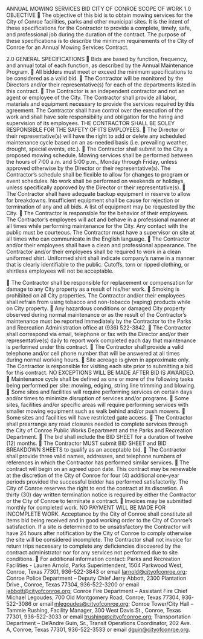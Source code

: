  
ANNUAL MOWING SERVICES BID
CITY OF CONROE
SCOPE OF WORK
1.0 OBJECTIVE
 The objective of this bid is to obtain mowing services for the City of Conroe facilities, parks and other
municipal sites. It is the intent of these specifications for the Contractor to provide a complete, timely,
safe, and professional job during the duration of the contract. The purpose of these specifications is
to describe the minimum requirements of the City of Conroe for an Annual Mowing Services Contract.

2.0 GENERAL SPECIFICATIONS
 Bids are based by function, frequency, and annual total of each function, as described by the Annual
Maintenance Program.
 All bidders must meet or exceed the minimum specifications to be considered as a valid bid.
 The Contractor will be monitored by the Directors and/or their representative(s) for each of the
departments listed in this contract.
 The Contractor is an independent contractor and not an agent or employee of the City. The Contractor
shall provide all labor, materials and equipment necessary to provide the services required by this
agreement. The Contractor shall have control over the execution of the work and shall have sole
responsibility and obligation for the hiring and supervision of its employees. THE CONTRACTOR
SHALL BE SOLEY RESPONSIBLE FOR THE SAFETY OF ITS EMPLOYEES.
 The Director or their representative(s) will have the right to add or delete any scheduled maintenance
cycle based on an as-needed basis (i.e. prevailing weather, drought, special events, etc.).
 The Contractor shall submit to the City a proposed mowing schedule. Mowing services shall be
performed between the hours of 7:00 a.m. and 5:00 p.m., Monday through Friday, unless approved
otherwise by the Director or their representative(s). The Contractor’s schedule shall be flexible to
allow for changes to program or event schedules. No work shall be performed on weekends or
holidays, unless specifically approved by the Director or their representative(s).
 The Contractor shall have adequate backup equipment in reserve to allow for breakdowns. Insufficient
equipment shall be cause for rejection or termination of any and all bids. A list of equipment may be
requested by the City.
 The Contractor is responsible for the behavior of their employees. The Contractor’s employees will
act and behave in a professional manner at all times while performing maintenance for the City. Any
contact with the public must be courteous. The Contractor must have a supervisor on site at all times
who can communicate in the English language.
 The Contractor and/or their employees shall have a clean and professional appearance. The Contractor
and/or their employees shall be required to work in a clean uniformed shirt. Uniformed shirt shall
indicate company’s name in a manner that is clearly identifiable to the public. Cutoffs, torn or ripped
clothing, or shirtless employees will not be acceptable.

 The Contractor shall be responsible for replacement or compensation for damage to any City property
as a result of his/her work.
 Smoking is prohibited on all City properties. The Contractor and/or their employees shall refrain from
using tobacco and non-tobacco (vaping) products while on City property.
 Any hazardous conditions or damaged City property observed during normal maintenance or as the
result of the Contractor’s maintenance must be reported immediately by the Contractor to the Parks
and Recreation Administration office at (936) 522-3842.
 The Contractor shall correspond via email, telephone or fax with the Director and/or their
representative(s) daily to report work completed each day that maintenance is performed under this
contract.
 The Contractor shall provide a valid telephone and/or cell phone number that will be answered at all
times during normal working hours.
 Site acreage is given in approximate only. The Contractor is responsible for visiting each site prior to
submitting a bid for this contract. NO EXCEPTIONS WILL BE MADE AFTER BID IS
AWARDED.
 Maintenance cycle shall be defined as one or more of the following tasks being performed per site:
mowing, edging, string line trimming and blowing.
 Some sites and facilities will require performing services on certain days and/or times to minimize
disruption of services and/or programs.
 Some sites, facilities and/or specific areas will require performing services with smaller mowing
equipment such as walk behind and/or push mowers.
 Some sites and facilities will have restricted gate access.
 The Contractor shall prearrange any road closures needed to complete services through the City of
Conroe Public Works Department and the Parks and Recreation Department.
 The bid shall include the BID SHEET for a duration of twelve (12) months.
 The Contractor MUST submit BID SHEET and BID BREAKDOWN SHEETS to qualify as an
acceptable bid.
 The Contractor shall provide three valid names, addresses, and telephone numbers of references in
which the Contractor has performed similar services.
 The contract will begin on an agreed upon date. This contract may be renewable at the discretion of
the City of Conroe for four (4) additional one-year periods provided the successful bidder has
performed satisfactorily. The City of Conroe reserves the right to end the contract at its discretion. A
thirty (30) day written termination notice is required by either the Contractor or the City of Conroe to
terminate a contract.
 Invoices may be submitted monthly for completed work. NO PAYMENT WILL BE MADE FOR
INCOMPLETE WORK. Acceptance by the City of Conroe shall constitute all items bid being
received and in good working order to the City of Conroe’s satisfaction. If a site is determined to be
unsatisfactory the Contractor will have 24 hours after notification by the City of Conroe to comply
otherwise the site will be considered incomplete. The Contractor shall not invoice for return trips
necessary to complete any deficiencies discovered by the contract administrator nor for any services
not performed due to site conditions.
 For additional information contact: Parks and Recreation Facilities - Lauren Arnold, Parks
Superintendent, 1504 Parkwood West, Conroe, Texas 77301, 936-522-3843 or email
larnold@cityofconroe.org; Conroe Police Department – Deputy Chief Jerry Abbott, 2300 Plantation
Drive., Conroe, Texas 77304, 936-522-3200 or email jabbott@cityofconroe.org; Conroe Fire
Department – Assistant Fire Chief Michael Legoudes, 700 Old Montgomery Road, Conroe, Texas
77304, 936-522-3086 or email mlegoudes@cityofconroe.org; Conroe Tower/City Hall – Tammie
Rushing, Facility Manager, 300 West Davis St., Conroe, Texas 77301, 936-522-3033 or email
trushing@cityofconroe.org; Transportation Department – De’Andre Guin, Sr., Transit Operations
Coordinator, 202 Ave. A, Conroe, Texas 77301, 936-522-3533 or email dguin@cityofconroe.org.

